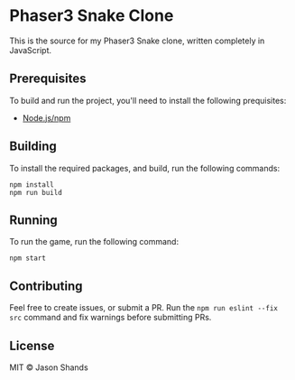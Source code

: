 # Phaser3 Snake Clone

This is the source for my Phaser3 Snake clone, written completely in JavaScript.

## Prerequisites
To build and run the project, you'll need to install the following prequisites:
* [Node.js/npm](https://docs.npmjs.com/downloading-and-installing-node-js-and-npm)

## Building
To install the required packages, and build, run the following commands:
```
npm install
npm run build
```

## Running
To run the game, run the following command:
```
npm start
```

## Contributing

Feel free to create issues, or submit a PR. Run the `npm run eslint --fix src` command and fix warnings before submitting PRs.

## License

MIT © Jason Shands

